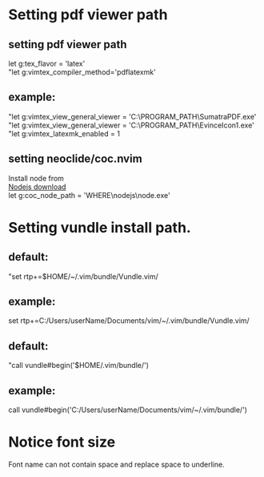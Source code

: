 # Setting pdf viewer path

## setting pdf viewer path
let g:tex_flavor = 'latex'  
"let g:vimtex_compiler_method='pdflatexmk'  

## example:
"let g:vimtex_view_general_viewer = 'C:\PROGRAM_PATH\SumatraPDF.exe'  
"let g:vimtex_view_general_viewer = 'C:\PROGRAM_PATH\EvinceIcon1.exe'  
"let g:vimtex_latexmk_enabled = 1   



## setting neoclide/coc.nvim
Install node from  
[Nodejs download](https://nodejs.org/en/download/)  
let g:coc_node_path = 'WHERE\nodejs\node.exe'  



# Setting vundle install path.



## default:
"set rtp+=$HOME/~/.vim/bundle/Vundle.vim/  

## example:
set rtp+=C:/Users/userName/Documents/vim/~/.vim/bundle/Vundle.vim/  


## default:
"call vundle#begin('$HOME/.vim/bundle/')  

## example:
call vundle#begin('C:/Users/userName/Documents/vim/~/.vim/bundle/')  



# Notice font size

Font name can not contain space and replace space to underline.
